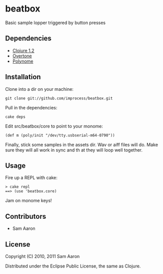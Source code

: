 # beatbox

Basic sample lopper triggered by button presses

## Dependencies

* [Clojure 1.2](http://clojure.org)
* [Overtone](http://github.com/overtone/overtone)
* [Polynome](http://github.com/improcess/polynome)

## Installation

Clone into a dir on your machine:

    git clone git://github.com/improcess/beatbox.git

Pull in the dependencies:

    cake deps

Edit src/beatbox/core to point to your monome:

    (def m (poly/init "/dev/tty.usbserial-m64-0790"))

Finally, stick some samples in the assets dir. Wav or aiff files will do. Make sure they will all work in sync and th
at they will loop well together.

## Usage

Fire up a REPL with cake:

    > cake repl
    ==> (use 'beatbox.core)

Jam on monome keys!

## Contributors

* Sam Aaron

## License

Copyright (C) 2010, 2011 Sam Aaron

Distributed under the Eclipse Public License, the same as Clojure.
